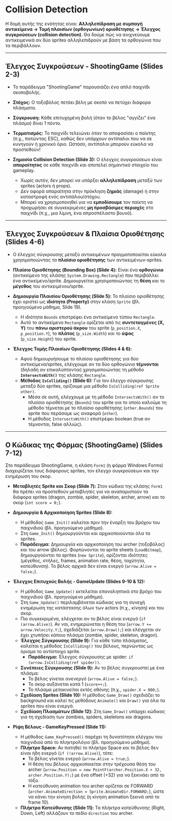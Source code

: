 # Collision Detection

Η δομή αυτής της ενότητας είναι: **Αλληλεπίδραση με συμπαγή αντικείμενα -> Τομή πλαισίων (ορθογωνίων) οριοθέτησης -> Έλεγχος συγκρούσεων (collision detection)**. Θα δούμε πώς να ανιχνεύουμε αντικειμενικά αν δύο sprites αλληλεπιδρούν με βάση τα ορθογώνια που τα περιβάλλουν.

---

## Έλεγχος Συγκρούσεων - ShootingGame (Slides 2-3)

*   Το παράδειγμα "ShootingGame" παρουσιάζει ένα απλό παιχνίδι σκοποβολής.
*   **Στόχος:** Ο τοξοβόλος πετάει βέλη με σκοπό να πετύχει διάφορα πλάσματα.
*   **Σύγκρουση:** Κάθε επιτυχημένη βολή (όταν το βέλος "αγγίζει" ένα πλάσμα) δίνει 1 πόντο.
*   **Τερματισμός:** Το παιχνίδι τελειώνει όταν το αποφασίσει ο παίκτης (π.χ., πατώντας ESC), καθώς δεν υπάρχουν αντίπαλοι που να σε κυνηγούν ή χρονικό όριο. Ωστόσο, αντίπαλοι μπορούν εύκολα να προστεθούν!

*   **Σημασία Collision Detection (Slide 3):** Ο έλεγχος συγκρούσεων είναι **απαραίτητος** σε κάθε παιχνίδι και αποτελεί σημαντικό στοιχείο του gameplay.
    *   Χωρίς αυτόν, δεν μπορεί να υπάρξει **αλληλεπίδραση** μεταξύ των sprites (actors ή props).
    *   Δεν αφορά απαραίτητα στην πρόκληση **ζημιάς** (damage) ή στην καταστροφή ενός αντιπάλου/στόχου.
    *   Μπορεί να χρησιμοποιηθεί για να **εμποδίσουμε** τον παίκτη να προχωρήσει σε συγκεκριμένες **μη προσβάσιμες περιοχές** στο παιχνίδι (π.χ., μια λίμνη, ένα απροσπέλαστο βουνό).

---

## Έλεγχος Συγκρούσεων & Πλαίσια Οριοθέτησης (Slides 4-6)

*   Ο έλεγχος σύγκρουσης μεταξύ αντικειμένων πραγματοποιείται εύκολα χρησιμοποιώντας τα **πλαίσια οριοθέτησης** των αντικειμένων-sprites.
*   **Πλαίσιο Οριοθέτησης (Bounding Box) (Slide 4):** Είναι ένα **ορθογώνιο** (αντικείμενο της κλάσης `System.Drawing.Rectangle`) που περιβάλλει ένα αντικείμενο/sprite. Δημιουργείται χρησιμοποιώντας τη **θέση** και το **μέγεθος** του αντικειμένου/sprite.
*   **Δημιουργία Πλαισίου Οριοθέτησης (Slide 5):** Το πλαίσιο οριοθέτησης έχει οριστεί ως **ιδιότητα (Property)** στην κλάση `Sprite` (βλ. προηγούμενο μάθημα, Slide 19).
    *   Η ιδιότητα `Bounds` επιστρέφει ένα αντικείμενο τύπου `Rectangle`.
    *   Αυτό το αντικείμενο `Rectangle` ορίζεται από τις **συντεταγμένες (X, Y)** του **πάνω αριστερού άκρου** του sprite (`p_position.X`, `p_position.Y`), το **πλάτος** (`p_size.Width`) και το **ύψος** (`p_size.Height`) του sprite.

*   **Έλεγχος Τομής Πλαισίων Οριοθέτησης (Slides 4 & 6):**
    *   Αφού δημιουργήσουμε το πλαίσιο οριοθέτησης για δύο αντικείμενα/sprites, ελέγχουμε αν τα δύο ορθογώνια **τέμνονται** (δηλαδή αν επικαλύπτονται) χρησιμοποιώντας τη μέθοδο **`IntersectsWith()`** της κλάσης `Rectangle`.
    *   **Μέθοδος `IsColliding()` (Slide 6):** Για τον έλεγχο σύγκρουσης μεταξύ δύο sprites, ορίζουμε μια μέθοδο `IsColliding(ref Sprite other)`.
        *   Μέσα σε αυτή, ελέγχουμε με τη μέθοδο `IntersectsWith()` αν το πλαίσιο οριοθέτησης (`Bounds`) του sprite για το οποίο καλούμε τη μέθοδο τέμνεται με το πλαίσιο οριοθέτησης (`other.Bounds`) του sprite που περάσαμε ως αναφορά (`other`).
        *   Η μέθοδος `IntersectsWith()` επιστρέφει boolean (true αν τέμνονται, false αλλιώς).

---

## Ο Κώδικας της Φόρμας (ShootingGame) (Slides 7-12)

Στο παράδειγμα ShootingGame, η κλάση `Form1` (η φόρμα Windows Forms) διαχειρίζεται τους διάφορους sprites, τον έλεγχο συγκρούσεων και την ενημέρωση του σκορ.

*   **Μεταβλητές Sprite και Σκορ (Slide 7):** Στον κώδικα της κλάσης `Form1` θα πρέπει να προστεθούν μεταβλητές για να αναπαριστούν τα διάφορα sprites (dragon, zombie, spider, skeleton, archer, arrow) και το σκορ (`int score = 0;`).
*   **Δημιουργία & Αρχικοποίηση Sprites (Slide 8):**
    *   Η μέθοδος `Game_Init()` καλείται πριν την έναρξη του βρόχου του παιχνιδιού (βλ. προηγούμενο μάθημα).
    *   Στη `Game_Init()` δημιουργούνται και αρχικοποιούνται όλα τα sprites.
    *   **Παράδειγμα:** Δημιουργία και αρχικοποίηση του archer (τοξοβόλος) και του arrow (βέλος). Φορτώνονται τα sprite sheets (`LoadBitmap`), δημιουργούνται τα sprites (`new Sprite`), ορίζονται ιδιότητες (μέγεθος, στήλες, frames, animation rate, θέση, ταχύτητα, κατεύθυνση). Το βέλος αρχικά δεν είναι ενεργό (`arrow.Alive = false;`).
*   **Έλεγχος Επιτυχούς Βολής - GameUpdate (Slides 9-10 & 12):**
    *   Η μέθοδος `Game_Update()` εκτελείται επαναληπτικά στο βρόχο του παιχνιδιού (βλ. προηγούμενο μάθημα).
    *   Στη `Game_Update()` περιλαμβάνεται κώδικας για τη συνεχή ενημέρωση της κατάστασης όλων των actors (π.χ., κίνηση) και του σκορ.
    *   Πιο συγκεκριμένα, ελέγχεται αν το βέλος είναι ενεργό (`if (arrow.Alive)`). Αν ναι, ενημερώνεται η θέση του (`arrow.Y += arrow.Velocity.Y;`), σχεδιάζεται (`arrow.Draw();`) και ελέγχεται αν έχει χτυπήσει κάποιο πλάσμα (zombie, spider, skeleton, dragon).
    *   **Έλεγχος Σύγκρουσης (Slide 9):** Για κάθε τύπο πλάσματος, καλείται η μέθοδος `IsColliding()` του βέλους, περνώντας ως όρισμα το αντίστοιχο sprite.
        *   **Παράδειγμα:** Έλεγχος σύγκρουσης με spider: `if (arrow.IsColliding(ref spider))`.
    *   **Συνέπειες Σύγκρουσης (Slide 9):** Αν το βέλος συγκρουστεί με ένα πλάσμα:
        *   Το βέλος γίνεται ανενεργό (`arrow.Alive = false;`).
        *   Το σκορ αυξάνεται κατά 1 (`score++;`).
        *   Το πλάσμα μετακινείται εκτός οθόνης (π.χ., `spider.X = 800;`).
    *   **Σχεδίαση Sprites (Slide 10):** Η μέθοδος `Game_Draw()` σχεδιάζει το background και καλεί τις μεθόδους `Animate()` και `Draw()` για όλα τα sprites που είναι ενεργά.
    *   **Σχεδίαση Πλασμάτων (Slide 12):** Στη `Game_Draw()` υπάρχει κώδικας για τη σχεδίαση των zombies, spiders, skeletons και dragons.

*   **Ρίψη Βέλους - GameKeyPressed (Slide 11):**
    *   Η μέθοδος `Game_KeyPressed()` παρέχει τη δυνατότητα ελέγχου του παιχνιδιού από το πληκτρολόγιο (βλ. προηγούμενο μάθημα).
    *   **Πλήκτρο Space:** Αν πατηθεί το πλήκτρο Space και το βέλος δεν είναι ήδη ενεργό (`if (!arrow.Alive)`), τότε:
        *   Το βέλος γίνεται ενεργό (`arrow.Alive = true;`).
        *   Η θέση του βέλους αρχικοποιείται στην τρέχουσα θέση του archer (`arrow.Position = new PointF(archer.Position.X + 32, archer.Position.Y);`) με ένα offset (+32) για να ξεκινάει από το τόξο.
        *   Η κατεύθυνση animation του archer ορίζεται σε FORWARD (`archer.AnimateDirection = Sprite.AnimateDir.FORWARD;`), ώστε να κάνει την κίνηση βολής (η κίνηση animation ξεκινά από το frame 10).
    *   **Πλήκτρα Κατεύθυνσης (Slide 11):** Τα πλήκτρα κατεύθυνσης (Right, Down, Left) αλλάζουν το πεδίο `direction` του archer.
